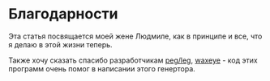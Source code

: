 # Благодарности

Эта статья посвящается моей жене Людмиле, как в принципе и все, что я делаю в этой жизни теперь. 

Также хочу сказать спасибо разработчикам [peg/leg](http://www.piumarta.com/software/peg/), [waxeye](http://www.waxeye.org/) - код этих программ очень помог в написании этого генертора. 


